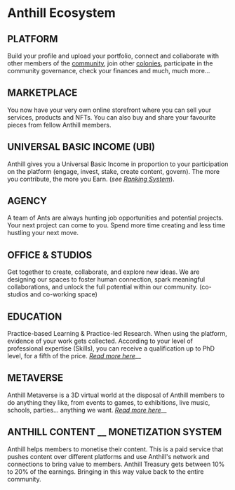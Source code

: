 # Anthill Ecosystem

## **PLATFORM**

Build your profile and upload your portfolio, connect and collaborate with other members of the [community](the-community.md), join other [colonies](colonies.md), participate in the community governance, check your finances and much, much more...

## MARKETPLACE

You now have your very own online storefront where you can sell your services, products and NFTs. You can also buy and share your favourite pieces from fellow Anthill members.

## UNIVERSAL BASIC INCOME (UBI)

Anthill gives you a Universal Basic Income in proportion to your participation on the platform (engage, invest, stake, create content, govern). The more you contribute, the more you Earn. (_see_ [_Ranking System_](ranking-system.md)).&#x20;

## AGENCY

A team of Ants are always hunting job opportunities and potential projects. Your next project can come to you. Spend more time creating and less time hustling your next move.

## **OFFICE & STUDIOS**

Get together to create, collaborate, and explore new ideas. We are designing our spaces to foster human connection, spark meaningful collaborations, and unlock the full potential within our community. (co-studios and co-working space)

## EDUCATION

Practice-based Learning & Practice-led Research. When using the platform, evidence of your work gets collected. According to your level of professional expertise (Skills), you can receive a qualification up to PhD level, for a fifth of the price. [_Read more here_](education.md)__

## METAVERSE

Anthill Metaverse is a 3D virtual world at the disposal of Anthill members to do anything they like, from events to games, to exhibitions, live music, schools, parties... anything we want. [_Read more here_](metaverse.md)__

## ANTHILL CONTENT __ MONETIZATION SYSTEM

Anthill helps members to monetise their content. This is a paid service that pushes content over different platforms and use Anthill's network and connections to bring value to members. Anthill Treasury gets between 10% to 20% of the earnings. Bringing in this way value back to the entire community.
